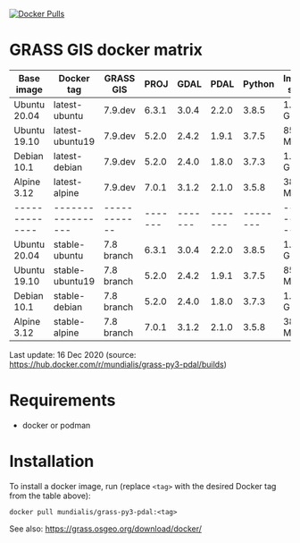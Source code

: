 [![Docker Pulls](https://img.shields.io/docker/pulls/mundialis/grass-py3-pdal.svg)](https://grass.osgeo.org/download/software/docker-images/)

# GRASS GIS docker matrix

| Base image   | Docker tag      | GRASS GIS  | PROJ  | GDAL  | PDAL  | Python | Image size |
|--------------|-----------------|------------|-------|-------|-------|--------|------------|
| Ubuntu 20.04 | latest-ubuntu   | 7.9.dev    | 6.3.1 | 3.0.4 | 2.2.0 | 3.8.5  | 1.04 GB    |
| Ubuntu 19.10 | latest-ubuntu19 | 7.9.dev    | 5.2.0 | 2.4.2 | 1.9.1 | 3.7.5  |  850 MB    |
| Debian 10.1  | latest-debian   | 7.9.dev    | 5.2.0 | 2.4.0 | 1.8.0 | 3.7.3  | 1.14 GB    |
| Alpine 3.12  | latest-alpine   | 7.9.dev    | 7.0.1 | 3.1.2 | 2.1.0 | 3.5.8  |  385 MB    |
|--------------|-----------------|------------|-------|-------|-------|--------|------------|
| Ubuntu 20.04 | stable-ubuntu   | 7.8 branch | 6.3.1 | 3.0.4 | 2.2.0 | 3.8.5  | 1.04 GB    |
| Ubuntu 19.10 | stable-ubuntu19 | 7.8 branch | 5.2.0 | 2.4.2 | 1.9.1 | 3.7.5  |  850 MB    |
| Debian 10.1  | stable-debian   | 7.8 branch | 5.2.0 | 2.4.0 | 1.8.0 | 3.7.3  | 1.14 GB    |
| Alpine 3.12  | stable-alpine   | 7.8 branch | 7.0.1 | 3.1.2 | 2.1.0 | 3.5.8  |  385 MB    |

Last update: 16 Dec 2020 (source: https://hub.docker.com/r/mundialis/grass-py3-pdal/builds)

# Requirements

 * docker or podman

# Installation

To install a docker image, run (replace `<tag>` with the desired Docker tag from the table above):

```
docker pull mundialis/grass-py3-pdal:<tag>
```

See also: https://grass.osgeo.org/download/docker/
